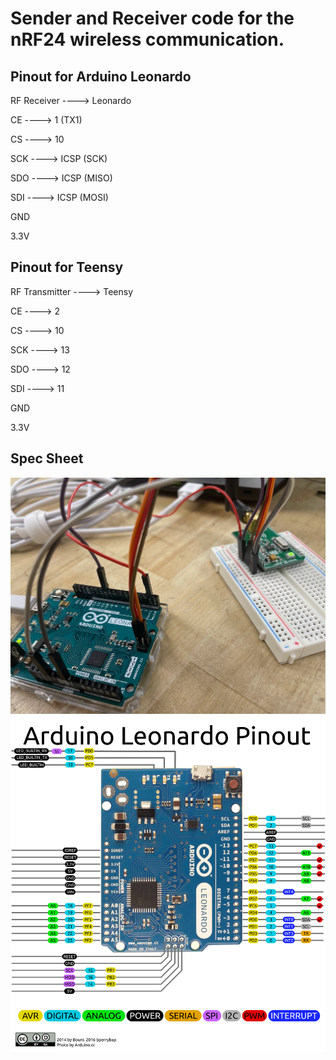 # Sender and Receiver code for the nRF24 wireless communication.

## Pinout for Arduino Leonardo
RF Receiver ----> Leonardo 

CE ----> 1 (TX1)

CS ----> 10

SCK ----> ICSP (SCK)

SDO ----> ICSP (MISO)

SDI ----> ICSP (MOSI)

GND

3.3V

## Pinout for Teensy

RF Transmitter ----> Teensy

CE ----> 2

CS ----> 10

SCK ----> 13

SDO ----> 12

SDI ----> 11

GND

3.3V


## Spec Sheet
![Spec Sheet](https://github.com/sundevilmotorsports/nRF24-Wireless-Comm/blob/main/Receiver/images/capture.png?raw=true)
![Spec Sheet](https://github.com/sundevilmotorsports/nRF24-Wireless-Comm/blob/main/Receiver/images/Arduino_Leonardo_pinOUT.png?raw=true)

